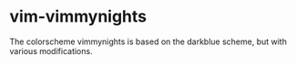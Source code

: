 vim-vimmynights
===============

The colorscheme vimmynights is based on the darkblue scheme, but with various modifications.
